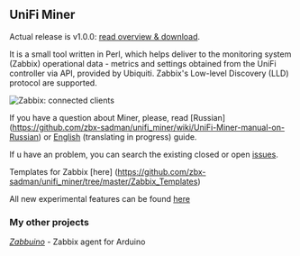 ## UniFi Miner
Actual release is v1.0.0: [read overview & download](https://github.com/zbx-sadman/unifi_miner/releases). 

It is a small tool written in Perl, which helps deliver to the monitoring system (Zabbix) operational data - metrics and settings obtained from the UniFi controller via API, provided by Ubiquiti. Zabbix's Low-level Discovery (LLD) protocol are supported.

![Zabbix: connected clients](http://community.ubnt.com/t5/image/serverpage/image-id/53219iB1CA79D24EFB2BEB/image-size/original)


If you have a question about Miner, please, read [Russian] (https://github.com/zbx-sadman/unifi_miner/wiki/UniFi-Miner-manual-on-Russian) or 
[English](https://github.com/zbx-sadman/unifi_miner/wiki/UniFi-Miner-manual-on-English) (translating in progress) guide.

If u have an problem, you can search the existing closed or open [issues](https://github.com/zbx-sadman/unifi_miner/issues). 

Templates for Zabbix [here] (https://github.com/zbx-sadman/unifi_miner/tree/master/Zabbix_Templates)

All new experimental features can be found [here](https://github.com/zbx-sadman/unifi_miner/tree/master/experimental)

### My other projects
 [_Zabbuino_](https://github.com/zbx-sadman/zabbuino) - Zabbix agent for Arduino 
